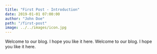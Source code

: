 ```yaml
---
title: "First Post - Introduction"
date: 2019-01-01 07:00:00
author: "John Doe"
path: "/first-post"
image: ../../images/icon.jpg
---
```


Welcome to our blog. I hope you like it here.
Welcome to our blog. I hope you like it here.
